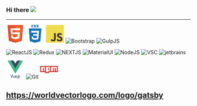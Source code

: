 ### Hi there <img src="https://raw.githubusercontent.com/MartinHeinz/MartinHeinz/master/wave.gif" width="30px">

---

<img src="https://github.com/devicons/devicon/blob/master/icons/html5/html5-original.svg" alt="HTML" width="50" height="50"/> <img src="https://github.com/devicons/devicon/blob/master/icons/css3/css3-plain-wordmark.svg" alt="CSS" width="50" height="50"/> <img src="https://github.com/devicons/devicon/blob/master/icons/javascript/javascript-original.svg" alt="JavaScript" width="50" height="50"/> 
<img src="https://cdn.worldvectorlogo.com/logos/bootstrap-5-1.svg" alt="Bootstrap" width="50" height="50"/>
<img src="https://cdn.worldvectorlogo.com/logos/gulp.svg" alt="GulpJS" width="50" height="50"/>

<img src="https://cdn.worldvectorlogo.com/logos/react-2.svg" alt="ReactJS" width="50" height="50"/> 
<img src="https://cdn.worldvectorlogo.com/logos/redux.svg" alt="Redux" width="50" height="50"/>
<img src="https://cdn.worldvectorlogo.com/logos/nextjs-3.svg" alt="NEXTJS" width="50" height="50"/>

<img src="https://cdn.worldvectorlogo.com/logos/material-ui-1.svg" alt="MaterialUI" width="50" height="50"/>
<img src="https://cdn.worldvectorlogo.com/logos/nodejs-icon.svg" alt="NodeJS" width="50" height="50"/>



<img src="https://cdn.worldvectorlogo.com/logos/visual-studio-code-1.svg" alt="VSC" width="50" height="50"/>
<img src="https://cdn.worldvectorlogo.com/logos/jetbrains-1.svg" alt="jetbrains" width="50" height="50"/>

<img src="https://github.com/devicons/devicon/blob/master/icons/vuejs/vuejs-original-wordmark.svg" alt="VueJS" width="50" height="50"/> <img src="https://cdn.worldvectorlogo.com/logos/git-icon.svg" alt="Git" width="50" height="50"/> <img src="https://github.com/devicons/devicon/blob/master/icons/npm/npm-original-wordmark.svg" alt="npm" width="50" height="50"/>


https://worldvectorlogo.com/logo/gatsby
---

<!--
**0v3nb1rd/0v3nb1rd** is a ✨ _special_ ✨ repository because its `README.md` (this file) appears on your GitHub profile.

Here are some ideas to get you started:

- 🔭 I’m currently working on ...
- 🌱 I’m currently learning ...
- 👯 I’m looking to collaborate on ...
- 🤔 I’m looking for help with ...
- 💬 Ask me about ...
- 📫 How to reach me: ...
- 😄 Pronouns: ...
- ⚡ Fun fact: ...
-->
